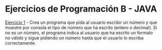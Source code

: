 # Ejercicios de Programación B - JAVA


[Ejercicio 1](EscribeNumero.java) - Crea un programa que pida al usuario escribir un número y que muestre por consola el tipo de número que ha escrito (entero o decimal). Si no es un número, el programa indica al usuario que ha escrito un formato no válido y sigue pidiendo un número hasta que el usuario lo escriba correctamente.
